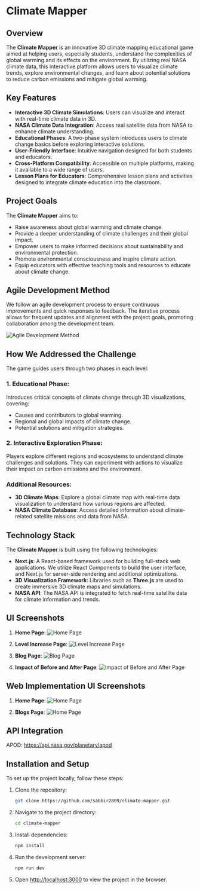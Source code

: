 # Climate Mapper

## Overview

The **Climate Mapper** is an innovative 3D climate mapping educational game aimed at helping users, especially students, understand the complexities of global warming and its effects on the environment. By utilizing real NASA climate data, this interactive platform allows users to visualize climate trends, explore environmental changes, and learn about potential solutions to reduce carbon emissions and mitigate global warming.

## Key Features

- **Interactive 3D Climate Simulations**: Users can visualize and interact with real-time climate data in 3D.
- **NASA Climate Data Integration**: Access real satellite data from NASA to enhance climate understanding.
- **Educational Phases**: A two-phase system introduces users to climate change basics before exploring interactive solutions.
- **User-Friendly Interface**: Intuitive navigation designed for both students and educators.
- **Cross-Platform Compatibility**: Accessible on multiple platforms, making it available to a wide range of users.
- **Lesson Plans for Educators**: Comprehensive lesson plans and activities designed to integrate climate education into the classroom.

## Project Goals

The **Climate Mapper** aims to:

- Raise awareness about global warming and climate change.
- Provide a deeper understanding of climate challenges and their global impact.
- Empower users to make informed decisions about sustainability and environmental protection.
- Promote environmental consciousness and inspire climate action.
- Equip educators with effective teaching tools and resources to educate about climate change.

## Agile Development Method

We follow an agile development process to ensure continuous improvements and quick responses to feedback. The iterative process allows for frequent updates and alignment with the project goals, promoting collaboration among the development team.

![Agile Development Method](./public/ui/agile.png)

## How We Addressed the Challenge

The game guides users through two phases in each level:

### 1. Educational Phase:

Introduces critical concepts of climate change through 3D visualizations, covering:

- Causes and contributors to global warming.
- Regional and global impacts of climate change.
- Potential solutions and mitigation strategies.

### 2. Interactive Exploration Phase:

Players explore different regions and ecosystems to understand climate challenges and solutions. They can experiment with actions to visualize their impact on carbon emissions and the environment.

### Additional Resources:

- **3D Climate Maps**: Explore a global climate map with real-time data visualization to understand how various regions are affected.
- **NASA Climate Database**: Access detailed information about climate-related satellite missions and data from NASA.

## Technology Stack

The **Climate Mapper** is built using the following technologies:

- **Next.js**: A React-based framework used for building full-stack web applications. We utilize React Components to build the user interface, and Next.js for server-side rendering and additional optimizations.
- **3D Visualization Framework**: Libraries such as **Three.js** are used to create immersive 3D climate maps and simulations.
- **NASA API**: The NASA API is integrated to fetch real-time satellite data for climate information and trends.

## UI Screenshots

1. **Home Page**:
   ![Home Page](./public/ui/homePage.jpg)

2. **Level Increase Page**:
   ![Level Increase Page](./public/ui/levelIncrease.jpg)

3. **Blog Page**:
   ![Blog Page](./public/ui/blogPage.jpg)

4. **Impact of Before and After Page**:
   ![Impact of Before and After Page](./public/ui/impactOfBeforeAfter.jpg)

## Web Implementation UI Screenshots

1. **Home Page**:
   ![Home Page](./public/ui/demo-home.png)

1. **Blogs Page**:
   ![Home Page](./public/ui/demo-blog.png)

## API Integration

APOD: https://api.nasa.gov/planetary/apod

## Installation and Setup

To set up the project locally, follow these steps:

1. Clone the repository:

   ```bash
   git clone https://github.com/sabbir2809/climate-mapper.git
   ```

2. Navigate to the project directory:

   ```bash
   cd climate-mapper
   ```

3. Install dependencies:

   ```bash
   npm install
   ```

4. Run the development server:

   ```bash
   npm run dev
   ```

5. Open [http://localhost:3000](http://localhost:3000) to view the project in the browser.

